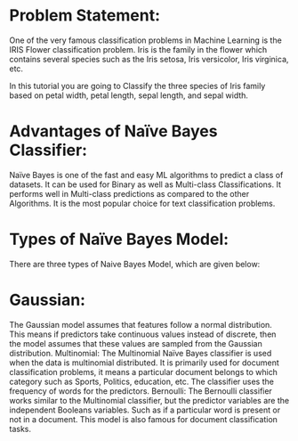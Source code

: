 # Problem Statement:

One of the very famous classification problems in Machine Learning is the IRIS Flower classification problem. 
Iris is the family in the flower which contains several species such as the Iris setosa, Iris versicolor, 
Iris virginica, etc.

In this tutorial you are going to Classify the three species of Iris family based on petal width, 
petal length, sepal length, and sepal width.

# Advantages of Naïve Bayes Classifier:

Naïve Bayes is one of the fast and easy ML algorithms to predict a class of datasets.
It can be used for Binary as well as Multi-class Classifications.
It performs well in Multi-class predictions as compared to the other Algorithms.
It is the most popular choice for text classification problems.

# Types of Naïve Bayes Model:

There are three types of Naive Bayes Model, which are given below:

# Gaussian:

The Gaussian model assumes that features follow a normal distribution. This means if predictors take continuous values instead of discrete, then the model assumes that these values are sampled from the Gaussian distribution.
Multinomial: The Multinomial Naïve Bayes classifier is used when the data is multinomial distributed. It is primarily used for document classification problems, it means a particular document belongs to which category such as Sports, Politics, education, etc. The classifier uses the frequency of words for the predictors.
Bernoulli: 
The Bernoulli classifier works similar to the Multinomial classifier, but the predictor variables are the independent Booleans variables. Such as if a particular word is present or not in a document. This model is also famous for document classification tasks.
